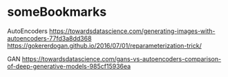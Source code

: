 # someBookmarks
AutoEncoders
https://towardsdatascience.com/generating-images-with-autoencoders-77fd3a8dd368
    https://gokererdogan.github.io/2016/07/01/reparameterization-trick/

GAN
https://towardsdatascience.com/gans-vs-autoencoders-comparison-of-deep-generative-models-985cf15936ea
